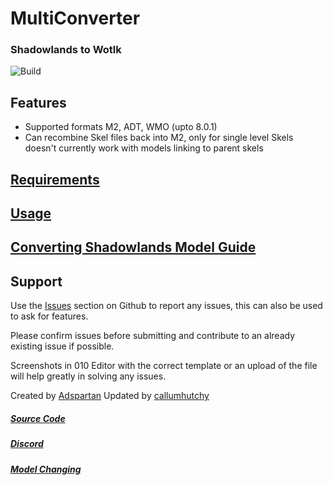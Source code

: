 # MultiConverter
### Shadowlands to Wotlk

![Build](https://github.com/callumhutchy/MultiConverter/actions/workflows/dotnet-desktop.yml/badge.svg)

## Features
- Supported formats M2, ADT, WMO (upto 8.0.1)
- Can recombine Skel files back into M2, only for single level Skels doesn't currently work with models linking to parent skels

## [Requirements]
## [Usage]
## [Converting Shadowlands Model Guide]

## Support
Use the [Issues] section on Github to report any issues,
this can also be used to ask for features.

Please confirm issues before submitting and contribute to an
already existing issue if possible.

Screenshots in 010 Editor with the correct template or an upload of 
the file will help greatly in solving any issues.


Created by [Adspartan]
Updated by [callumhutchy]



##### [Source Code] 
##### [Discord] 
##### [Model Changing] 

   [Issues]: <https://github.com/callumhutchy/MultiConverter/issues>
   [Adspartan]: <https://github.com/adspartan>
   [callumhutchy]: <https://github.com/callumhutchy>
   [Source Code]: <https://github.com/callumhutchy/MultiConverter>
   [Discord]: <https://discord.gg/pMFZnP47>
   [Model Changing]: <https://model-changing.net>
   [Requirements]: <https://github.com/callumhutchy/MultiConverter/wiki/Requirements>
   [Usage]: <https://github.com/callumhutchy/MultiConverter/wiki/Usage>
   [Converting Shadowlands Model Guide]: <https://github.com/callumhutchy/MultiConverter/wiki/Converting-Shadowlands-model-to-Wotlk-using-M2Mod-and-MultiConverter>
